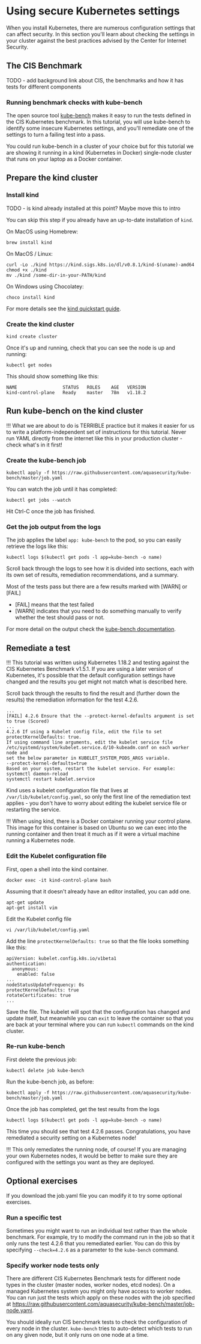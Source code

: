 # Using secure Kubernetes settings

When you install Kubernetes, there are numerous configuration settings that can affect security. In this section you'll learn about checking the settings in your cluster against the best practices advised by the Center for Internet Security.

## The CIS Benchmark

TODO - add background link about CIS, the benchmarks and how it has tests for different components

### Running benchmark checks with kube-bench

The open source tool [kube-bench](https://github.com/aquasecurity/kube-bench) makes it easy to run the tests defined in the CIS Kubernetes benchmark. In this tutorial, you will use kube-bench to identify some insecure Kubernetes settings, and you'll remediate one of the settings to turn a failing test into a pass.

You could run kube-bench in a cluster of your choice but for this tutorial we are showing it running in a kind (Kubernetes in Docker) single-node cluster that runs on your laptop as a Docker container.

## Prepare the kind cluster

### Install kind

TODO - is kind already installed at this point? Maybe move this to intro

You can skip this step if you already have an up-to-date installation of `kind`.

On MacOS using Homebrew:

```
brew install kind
```

On MacOS / Linux:

```
curl -Lo ./kind https://kind.sigs.k8s.io/dl/v0.8.1/kind-$(uname)-amd64
chmod +x ./kind
mv ./kind /some-dir-in-your-PATH/kind
```

On Windows using Chocolatey:

```
choco install kind
```

For more details see the [kind quickstart guide](https://kind.sigs.k8s.io/docs/user/quick-start/
).

### Create the kind cluster

```
kind create cluster
```

Once it's up and running, check that you can see the node is up and running:

```
kubectl get nodes
```

This should show something like this:

```
NAME                 STATUS   ROLES    AGE   VERSION
kind-control-plane   Ready    master   78m   v1.18.2
```

## Run kube-bench on the kind cluster

!!! What we are about to do is TERRIBLE practice but it makes it easier for us to write a platform-independent set of instructions for this tutorial. Never run YAML directly from the internet like this in your production cluster - check what's in it first!

### Create the kube-bench job

```
kubectl apply -f https://raw.githubusercontent.com/aquasecurity/kube-bench/master/job.yaml
```

You can watch the job until it has completed:

```
kubectl get jobs --watch
```

Hit Ctrl-C once the job has finished.

### Get the job output from the logs

The job applies the label `app: kube-bench` to the pod, so you can easily retrieve the logs like this:

```
kubectl logs $(kubectl get pods -l app=kube-bench -o name)
```

Scroll back through the logs to see how it is divided into sections, each with its own set of results, remediation recommendations, and a summary.

Most of the tests pass but there are a few results marked with [WARN] or [FAIL]

* [FAIL] means that the test failed
* [WARN] indicates that you need to do something manually to verify whether the test should pass or not.

For more detail on the output check the [kube-bench documentation](https://github.com/aquasecurity/kube-bench#output).

## Remediate a test

!!! This tutorial was written using Kubernetes 1.18.2 and testing against the CIS Kubernetes Benchmark v1.5.1. If you are using a later version of Kubernetes, it's possible that the default configuration settings have changed and the results you get might not match what is described here.

Scroll back through the results to find the result and (further down the results) the remediation information for the test 4.2.6.

```
...
[FAIL] 4.2.6 Ensure that the --protect-kernel-defaults argument is set to true (Scored)
...
4.2.6 If using a Kubelet config file, edit the file to set protectKernelDefaults: true.
If using command line arguments, edit the kubelet service file
/etc/systemd/system/kubelet.service.d/10-kubeadm.conf on each worker node and
set the below parameter in KUBELET_SYSTEM_PODS_ARGS variable.
--protect-kernel-defaults=true
Based on your system, restart the kubelet service. For example:
systemctl daemon-reload
systemctl restart kubelet.service
```

Kind uses a kubelet configuration file that lives at `/var/lib/kubelet/config.yaml`, so only the first line of the remediation text applies - you don't have to worry about editing the kubelet service file or restarting the service.

!!! When using kind, there is a Docker container running your control plane. This image for this container is based on Ubuntu so we can exec into the running container and then treat it much as if it were a virtual machine running a Kubernetes node.

### Edit the Kubelet configuration file

First, open a shell into the kind container.

```
docker exec -it kind-control-plane bash
```

Assuming that it doesn't already have an editor installed, you can add one.

```
apt-get update
apt-get install vim
```

Edit the Kubelet config file

```
vi /var/lib/kubelet/config.yaml
```

Add the line `protectKernelDefaults: true` so that the file looks something like this:

```
apiVersion: kubelet.config.k8s.io/v1beta1
authentication:
  anonymous:
    enabled: false
...
nodeStatusUpdateFrequency: 0s
protectKernelDefaults: true
rotateCertificates: true
...
```

Save the file. The kubelet will spot that the configuration has changed and update itself, but meanwhile you can `exit` to leave the container so that you are back at your terminal where you can run `kubectl` commands on the kind cluster.

### Re-run kube-bench

First delete the previous job:

`kubectl delete job kube-bench`

Run the kube-bench job, as before:

```
kubectl apply -f https://raw.githubusercontent.com/aquasecurity/kube-bench/master/job.yaml
```

Once the job has completed, get the test results from the logs

```
kubectl logs $(kubectl get pods -l app=kube-bench -o name)
```

This time you should see that test 4.2.6 passes. Congratulations, you have remediated a security setting on a Kubernetes node!

!!! This only remediates the running node, of course! If you are managing your own Kubernetes nodes, it would be better to make sure they are configured with the settings you want as they are deployed.

## Optional exercises

If you download the job.yaml file you can modify it to try some optional exercises.

### Run a specific test

Sometimes you might want to run an individual test rather than the whole benchmark. For example, try to modify the command run in the job so that it only runs the test 4.2.6 that you remediated earlier. You can do this by specifying `--check=4.2.6` as a parameter to the `kube-bench` command.

### Specify worker node tests only

There are different CIS Kubernetes Benchmark tests for different node types in the cluster (master nodes, worker nodes, etcd nodes). On a managed Kubernetes system you might only have access to worker nodes. You can run just the tests which apply on these nodes with the job specified at https://raw.githubusercontent.com/aquasecurity/kube-bench/master/job-node.yaml.

You should ideally run CIS benchmark tests to check the configuration of every node in the cluster. `kube-bench` tries to auto-detect which tests to run on any given node, but it only runs on one node at a time.





